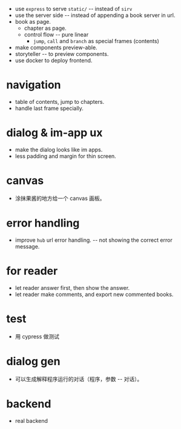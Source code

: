 - use `express` to serve `static/` -- instead of `sirv`
- use the server side -- instead of appending a book server in url.
- book as page.
  - chapter as page.
  - control flow -- pure linear
    - `jump`, `call` and `branch` as special frames (contents)
- make components preview-able.
- storyteller -- to preview components.
- use docker to deploy frontend.
# navigation
- table of contents, jump to chapters.
- handle last frame specially.
# dialog & im-app ux
- make the dialog looks like im apps.
- less padding and margin for thin screen.
# canvas
- 涂抹果酱的地方给一个 canvas 画板。
# error handling
- improve `hub` url error handling. -- not showing the correct error message.
# for reader
- let reader answer first, then show the answer.
- let reader make comments, and export new commented books.
# test
- 用 cypress 做测试
# dialog gen
- 可以生成解释程序运行的对话（程序，参数 -- 对话）。
# backend
- real backend
